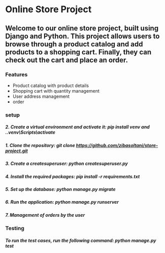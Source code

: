 # Online Store Project

**Welcome to our online store project, built using Django and Python. This project allows users to browse through a product catalog and add products to a shopping cart. Finally, they can check out the cart and place an order.**
------------------
### Features
+  Product catalog with product details
+  Shopping cart with quantity management
+  User address management
+  order 
    
### setup 
   #####   2.  Create a virtual environment and activate it: pip install venv  and  .\.venv\Scripts\activate
   #####   1. Clone the repository: git clone https://github.com/zibasoltani/store-project.git 
   #####   3.  Create a createsuperuser: python createsuperuser.py  
   #####   4.  Install the required packages: pip install -r requirements.txt
   #####   5.  Set up the database: python manage.py migrate
   #####   6.  Run the application: python manage.py runserver
   #####   7.  Management of orders by the user

### Testing
   ##### To run the test cases, run the following command: python manage.py test
 
 
 



